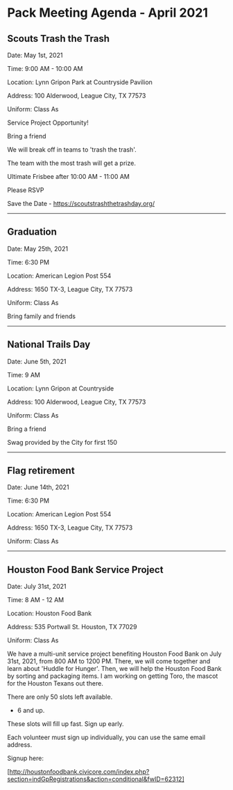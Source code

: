 # Pack Meeting Agenda - April 2021

## **Scouts Trash the Trash**  

Date: May 1st, 2021

Time: 9:00 AM - 10:00 AM

Location: Lynn Gripon Park at Countryside Pavilion

Address: 100 Alderwood, League City, TX 77573

Uniform: Class As

Service Project Opportunity!

Bring a friend 

We will break off in teams to 'trash the trash'.

The team with the most trash will get a prize. 

Ultimate Frisbee after 10:00 AM - 11:00 AM

Please RSVP

Save the Date - https://scoutstrashthetrashday.org/

---

## **Graduation**

Date: May 25th, 2021

Time: 6:30 PM 

Location: American Legion Post 554

Address: 1650 TX-3, League City, TX 77573

Uniform: Class As

Bring family and friends

---

## **National Trails Day**

Date: June 5th, 2021

Time: 9 AM 

Location: Lynn Gripon at Countryside

Address: 100 Alderwood, League City, TX 77573

Uniform: Class As

Bring a friend

Swag provided by the City for first 150

---

## **Flag retirement**

Date: June 14th, 2021

Time: 6:30 PM 

Location: American Legion Post 554

Address: 1650 TX-3, League City, TX 77573

Uniform: Class As

---

## **Houston Food Bank Service Project**

Date: July 31st, 2021

Time: 8 AM - 12 AM

Location: Houston Food Bank

Address: 535 Portwall St. Houston, TX 77029

Uniform: Class As

We have a multi-unit service project benefiting Houston Food Bank on July 31st, 2021, from 800 AM to 1200 PM. There, we will come together and learn about 'Huddle for Hunger'. Then, we will help the Houston Food Bank by sorting and packaging items. I am working on getting Toro, the mascot  for the Houston Texans out there.  

There are only 50 slots left available.  

- 6 and up.

These slots will fill up fast. Sign up early.

Each volunteer must sign up individually, you can use the same email address.

Signup here:

[http://houstonfoodbank.civicore.com/index.php?section=indGpRegistrations&action=conditional&fwID=62312]
